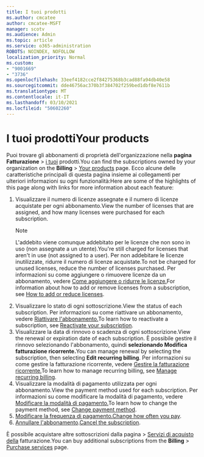 ```yaml
---
title: I tuoi prodotti
ms.author: cmcatee
author: cmcatee-MSFT
manager: scotv
ms.audience: Admin
ms.topic: article
ms.service: o365-administration
ROBOTS: NOINDEX, NOFOLLOW
localization_priority: Normal
ms.custom:
- "9001669"
- "3736"
ms.openlocfilehash: 33eef4182cce2f84275368b3cad88fa94db40e58
ms.sourcegitcommit: dde46756ac370b3f384702f259bed1dbf8e7611b
ms.translationtype: MT
ms.contentlocale: it-IT
ms.lasthandoff: 03/10/2021
ms.locfileid: "50602260"
---
```

# <a name="your-products"></a><span data-ttu-id="e85ae-102">I tuoi prodotti</span><span class="sxs-lookup"><span data-stu-id="e85ae-102">Your products</span></span>

<span data-ttu-id="e85ae-103">Puoi trovare gli abbonamenti di proprietà dell'organizzazione nella **pagina Fatturazione**  >  [i tuoi](https://go.microsoft.com/fwlink/p/?linkid=842054) prodotti.</span><span class="sxs-lookup"><span data-stu-id="e85ae-103">You can find the subscriptions owned by your organization on the **Billing** > [Your products](https://go.microsoft.com/fwlink/p/?linkid=842054) page.</span></span> <span data-ttu-id="e85ae-104">Ecco alcune delle caratteristiche principali di questa pagina insieme ai collegamenti per ulteriori informazioni su ogni funzionalità:</span><span class="sxs-lookup"><span data-stu-id="e85ae-104">Here are some of the highlights of this page along with links for more information about each feature:</span></span>

1. <span data-ttu-id="e85ae-105">Visualizzare il numero di licenze assegnate e il numero di licenze acquistate per ogni abbonamento.</span><span class="sxs-lookup"><span data-stu-id="e85ae-105">View the number of licenses that are assigned, and how many licenses were purchased for each subscription.</span></span>
    > [!NOTE]
    > <span data-ttu-id="e85ae-106">L'addebito viene comunque addebitato per le licenze che non sono in uso (non assegnate a un utente).</span><span class="sxs-lookup"><span data-stu-id="e85ae-106">You're still charged for licenses that aren't in use (not assigned to a user).</span></span> <span data-ttu-id="e85ae-107">Per non addebitare le licenze inutilizzate, ridurre il numero di licenze acquistate.</span><span class="sxs-lookup"><span data-stu-id="e85ae-107">To not be charged for unused licenses, reduce the number of licenses purchased.</span></span> <span data-ttu-id="e85ae-108">Per informazioni su come aggiungere o rimuovere licenze da un abbonamento, vedere [Come aggiungere o ridurre le licenze.](https://docs.microsoft.com/alchemyinsights/how-to-add-or-reduce-licenses)</span><span class="sxs-lookup"><span data-stu-id="e85ae-108">For information about how to add or remove licenses from a subscription, see [How to add or reduce licenses](https://docs.microsoft.com/alchemyinsights/how-to-add-or-reduce-licenses).</span></span>
2. <span data-ttu-id="e85ae-109">Visualizzare lo stato di ogni sottoscrizione.</span><span class="sxs-lookup"><span data-stu-id="e85ae-109">View the status of each subscription.</span></span> <span data-ttu-id="e85ae-110">Per informazioni su come riattivare un abbonamento, vedere [Riattivare l'abbonamento.](reactivate-your-subscription.md)</span><span class="sxs-lookup"><span data-stu-id="e85ae-110">To learn how to reactivate a subscription, see [Reactivate your subscription](reactivate-your-subscription.md).</span></span>
3. <span data-ttu-id="e85ae-111">Visualizzare la data di rinnovo o scadenza di ogni sottoscrizione.</span><span class="sxs-lookup"><span data-stu-id="e85ae-111">View the renewal or expiration date of each subscription.</span></span> <span data-ttu-id="e85ae-112">È possibile gestire il rinnovo selezionando l'abbonamento, quindi **selezionando Modifica fatturazione ricorrente.**</span><span class="sxs-lookup"><span data-stu-id="e85ae-112">You can manage renewal by selecting the subscription, then selecting **Edit recurring billing**.</span></span> <span data-ttu-id="e85ae-113">Per informazioni su come gestire la fatturazione ricorrente, vedere [Gestire la fatturazione ricorrente.](manage-auto-renewal.md)</span><span class="sxs-lookup"><span data-stu-id="e85ae-113">To learn how to manage recurring billing, see [Manage recurring billing](manage-auto-renewal.md).</span></span>
4. <span data-ttu-id="e85ae-114">Visualizzare la modalità di pagamento utilizzata per ogni abbonamento.</span><span class="sxs-lookup"><span data-stu-id="e85ae-114">View the payment method used for each subscription.</span></span> <span data-ttu-id="e85ae-115">Per informazioni su come modificare la modalità di pagamento, vedere [Modificare la modalità di pagamento.](change-payment-method.md)</span><span class="sxs-lookup"><span data-stu-id="e85ae-115">To learn how to change the payment method, see [Change payment method](change-payment-method.md).</span></span>
5. <span data-ttu-id="e85ae-116">[Modificare la frequenza di pagamento.](change-how-often-you-pay.md)</span><span class="sxs-lookup"><span data-stu-id="e85ae-116">[Change how often you pay](change-how-often-you-pay.md).</span></span>
6. <span data-ttu-id="e85ae-117">[Annullare l'abbonamento](https://go.microsoft.com/fwlink/?linkid=2119113).</span><span class="sxs-lookup"><span data-stu-id="e85ae-117">[Cancel the subscription](https://go.microsoft.com/fwlink/?linkid=2119113).</span></span>

<span data-ttu-id="e85ae-118">È possibile acquistare altre sottoscrizioni dalla pagina  >  [Servizi di acquisto della](https://go.microsoft.com/fwlink/p/?linkid=868433) fatturazione.</span><span class="sxs-lookup"><span data-stu-id="e85ae-118">You can buy additional subscriptions from the **Billing** > [Purchase services](https://go.microsoft.com/fwlink/p/?linkid=868433) page.</span></span>